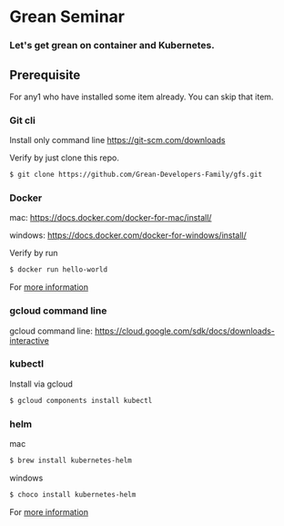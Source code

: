 # Grean Seminar
### Let's get grean on container and Kubernetes.

## Prerequisite
For any1 who have installed some item already. You can skip that item.

### Git cli
Install only command line
https://git-scm.com/downloads

Verify by just clone this repo.
```sh 
$ git clone https://github.com/Grean-Developers-Family/gfs.git
```
###  Docker

  mac:  https://docs.docker.com/docker-for-mac/install/

  windows: https://docs.docker.com/docker-for-windows/install/

Verify by run 
```sh
$ docker run hello-world
```
For [more information](https://docs.docker.com/get-started/#test-docker-installation)


### gcloud command line
gcloud command line: https://cloud.google.com/sdk/docs/downloads-interactive
### kubectl
Install via gcloud
```sh
$ gcloud components install kubectl
```
### helm
mac 
```sh
$ brew install kubernetes-helm
```
windows
```sh
$ choco install kubernetes-helm
```
For [more information](https://docs.helm.sh/using_helm/#installing-helm)


